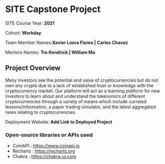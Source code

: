 # SITE Capstone Project

SITE Course Year: **2021**

Cohort: **Workday**

Team Member Names:**Xavier Loera Flores | Carlos Chavez**

Mentors Names: **Tre Kendrick | William Ma**

## Project Overview

Many investors see the potential and value of cryptocurrencies but do not own any crypto due to a lack of established trust or knowledge with the cryptocurrency market. Our platform will act as a learning platform for new investors to learn about and understand the tokenomics of different cryptocurrencies through a variety of means which include currated lessons/information, a paper trading simulator, and the latest aggregated news relating to cryptocurrencies.

Deployment Website: **Add Link to Deployed Project**

### Open-source libraries or APIs used

- CoinAPI     : https://www.coinapi.io
- Recharts    : https://recharts.org
- Chakra      : https://chakra-ui.com
